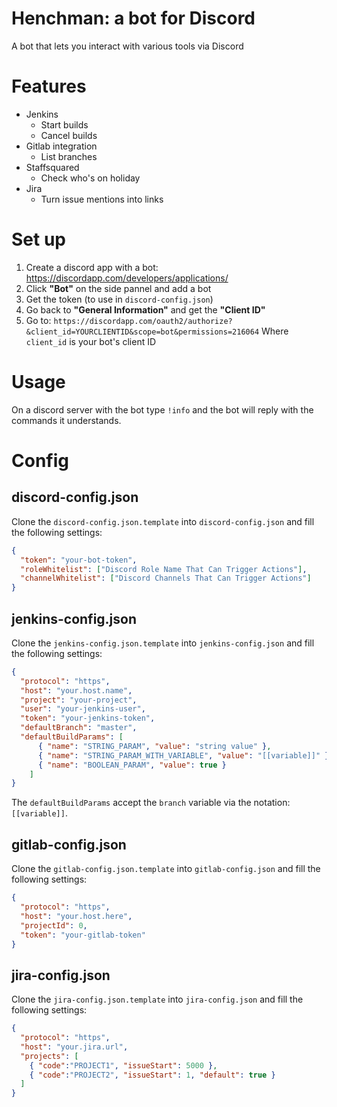 # Henchman: a bot for Discord
A bot that lets you interact with various tools via Discord

# Features
* Jenkins
  * Start builds
  * Cancel builds
* Gitlab integration
  * List branches
* Staffsquared
  * Check who's on holiday
* Jira
  * Turn issue mentions into links

# Set up
1. Create a discord app with a bot: https://discordapp.com/developers/applications/
2. Click **"Bot"** on the side pannel and add a bot
3. Get the token (to use in `discord-config.json`)
4. Go back to **"General Information"** and get the **"Client ID"**
5. Go to: `https://discordapp.com/oauth2/authorize?&client_id=YOURCLIENTID&scope=bot&permissions=216064`
Where `client_id` is your bot's client ID

# Usage
On a discord server with the bot type `!info` and the bot will reply with the commands it understands.

# Config
## discord-config.json
Clone the `discord-config.json.template` into `discord-config.json` and fill the following settings:
```json
{
  "token": "your-bot-token",
  "roleWhitelist": ["Discord Role Name That Can Trigger Actions"],
  "channelWhitelist": ["Discord Channels That Can Trigger Actions"]
}
```

## jenkins-config.json
Clone the `jenkins-config.json.template` into `jenkins-config.json` and fill the following settings:
```json
{
  "protocol": "https",
  "host": "your.host.name",
  "project": "your-project",
  "user": "your-jenkins-user",
  "token": "your-jenkins-token",
  "defaultBranch": "master",
  "defaultBuildParams": [
      { "name": "STRING_PARAM", "value": "string value" },
      { "name": "STRING_PARAM_WITH_VARIABLE", "value": "[[variable]]" },
      { "name": "BOOLEAN_PARAM", "value": true }
    ]
}
```
The `defaultBuildParams` accept the `branch` variable via the notation: `[[variable]]`.

## gitlab-config.json
Clone the `gitlab-config.json.template` into `gitlab-config.json` and fill the following settings:
```json
{
  "protocol": "https",
  "host": "your.host.here",
  "projectId": 0,
  "token": "your-gitlab-token"
}
```

## jira-config.json
Clone the `jira-config.json.template` into `jira-config.json` and fill the following settings:
```json
{
  "protocol": "https",
  "host": "your.jira.url",
  "projects": [
    { "code":"PROJECT1", "issueStart": 5000 },
    { "code":"PROJECT2", "issueStart": 1, "default": true }
  ]
}
```
